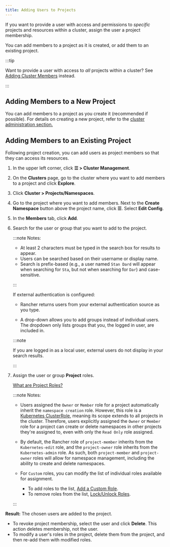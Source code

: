```yaml
---
title: Adding Users to Projects
---
```


<head>
  <link rel="canonical" href="https://ranchermanager.docs.rancher.com/how-to-guides/new-user-guides/add-users-to-projects"/>
</head>

If you want to provide a user with access and permissions to _specific_ projects and resources within a cluster, assign the user a project membership.

You can add members to a project as it is created, or add them to an existing project.

:::tip

Want to provide a user with access to _all_ projects within a cluster? See [Adding Cluster Members](../../how-to-guides/new-user-guides/authentication-permissions-and-global-configuration/manage-role-based-access-control-rbac/cluster-and-project-roles.md) instead.

:::

## Adding Members to a New Project

You can add members to a project as you create it (recommended if possible). For details on creating a new project, refer to the [cluster administration section.](../../how-to-guides/new-user-guides/manage-clusters/projects-and-namespaces.md)

## Adding Members to an Existing Project

Following project creation, you can add users as project members so that they can access its resources.

1. In the upper left corner, click **☰ > Cluster Management**.
1. On the **Clusters** page, go to the cluster where you want to add members to a project and click **Explore**.
1. Click **Cluster > Projects/Namespaces**.
1. Go to the project where you want to add members. Next to the **Create Namespace** button above the project name, click **☰**. Select **Edit Config**.
1. In the **Members** tab, click **Add**.
1. Search for the user or group that you want to add to the project.

    :::note Notes:

    - At least 2 characters must be typed in the search box for results to appear.
    - Users can be searched based on their username or display name.
    - Search is prefix-based (e.g., a user named `Stan Dard` will appear when searching for `Sta`, but not when searching for `Dar`) and case-sensitive.

    :::

    If external authentication is configured:

    -  Rancher returns users from your external authentication source as you type.

    - A drop-down allows you to add groups instead of individual users. The dropdown only lists groups that you, the logged in user, are included in.

    :::note

    If you are logged in as a local user, external users do not display in your search results.

    :::

1. Assign the user or group **Project** roles.

    [What are Project Roles?](../../how-to-guides/new-user-guides/authentication-permissions-and-global-configuration/manage-role-based-access-control-rbac/cluster-and-project-roles.md)

    :::note Notes:

    - Users assigned the `Owner` or `Member` role for a project automatically inherit the `namespace creation` role. However, this role is a [Kubernetes ClusterRole](https://kubernetes.io/docs/reference/access-authn-authz/rbac/#role-and-clusterrole), meaning its scope extends to all projects in the cluster. Therefore, users explicitly assigned the `Owner` or `Member` role for a project can create or delete namespaces in other projects they're assigned to, even with only the `Read Only` role assigned.

    - By default, the Rancher role of `project-member` inherits from the `Kubernetes-edit` role, and the `project-owner` role inherits from the `Kubernetes-admin` role. As such, both `project-member` and `project-owner` roles will allow for namespace management, including the ability to create and delete namespaces.

    - For `Custom` roles, you can modify the list of individual roles available for assignment.
    
        - To add roles to the list, [Add a Custom Role](../../how-to-guides/new-user-guides/authentication-permissions-and-global-configuration/manage-role-based-access-control-rbac/custom-roles.md).
        - To remove roles from the list, [Lock/Unlock Roles](../../how-to-guides/new-user-guides/authentication-permissions-and-global-configuration/manage-role-based-access-control-rbac/locked-roles.md).

    :::

**Result:** The chosen users are added to the project.

- To revoke project membership, select the user and click **Delete**. This action deletes membership, not the user.
- To modify a user's roles in the project, delete them from the project, and then re-add them with modified roles.
